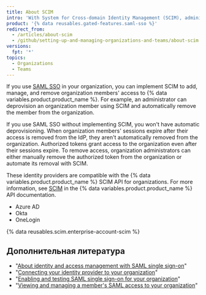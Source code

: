 ```yaml
---
title: About SCIM
intro: 'With System for Cross-domain Identity Management (SCIM), administrators can automate the exchange of user identity information between systems.'
product: '{% data reusables.gated-features.saml-sso %}'
redirect_from:
  - /articles/about-scim
  - /github/setting-up-and-managing-organizations-and-teams/about-scim
versions:
  fpt: '*'
topics:
  - Organizations
  - Teams
---
```


If you use [SAML SSO](/articles/about-identity-and-access-management-with-saml-single-sign-on) in your organization, you can implement SCIM to add, manage, and remove organization members' access to {% data variables.product.product_name %}. For example, an administrator can deprovision an organization member using SCIM and automatically remove the member from the organization.

If you use SAML SSO without implementing SCIM, you won't have automatic deprovisioning. When organization members' sessions expire after their access is removed from the IdP, they aren't automatically removed from the organization. Authorized tokens grant access to the organization even after their sessions expire. To remove access, organization administrators can either manually remove the authorized token from the organization or automate its removal with SCIM.

These identity providers are compatible with the {% data variables.product.product_name %} SCIM API for organizations. For more information, see [SCIM](/rest/reference/scim) in the {% data variables.product.product_name %} API documentation.
- Azure AD
- Okta
- OneLogin

{% data reusables.scim.enterprise-account-scim %}

## Дополнительная литература

- "[About identity and access management with SAML single sign-on](/articles/about-identity-and-access-management-with-saml-single-sign-on)"
- "[Connecting your identity provider to your organization](/articles/connecting-your-identity-provider-to-your-organization)"
- "[Enabling and testing SAML single sign-on for your organization](/articles/enabling-and-testing-saml-single-sign-on-for-your-organization)"
- "[Viewing and managing a member's SAML access to your organization](/github/setting-up-and-managing-organizations-and-teams//viewing-and-managing-a-members-saml-access-to-your-organization)"
